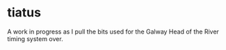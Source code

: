 # tiatus

A work in progress as I pull the bits used for the Galway Head of the River timing system over.